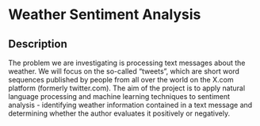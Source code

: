 # Weather Sentiment Analysis
## Description
The problem we are investigating is processing text messages about the weather. We will focus on the so-called “tweets”, which are short word sequences published by people from all over the world on the X.com platform (formerly twitter.com). The aim of the project is to apply natural language processing and machine learning techniques to sentiment analysis - identifying weather information contained in a text message and determining whether the author evaluates it positively or negatively.